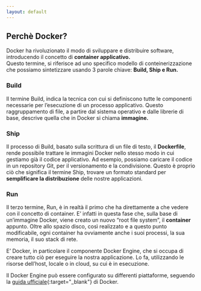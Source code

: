 ```yaml
---
layout: default
---
```


## Perchè Docker?

Docker ha rivoluzionato il modo di sviluppare e distribuire software, introducendo il concetto di **container applicativo.**  
Questo termine, si riferisce ad uno specifico modello di conteinerizzazione che possiamo sintetizzare usando 3 parole chiave: **Build, Ship e Run.**

### Build

Il termine Build, indica la tecnica con cui si definiscono tutte le componenti necessarie per l’esecuzione di un processo applicativo. Questo raggruppamento di file, a partire dal sistema operativo e dalle librerie di base, descrive quella che in Docker si chiama **immagine.**

### Ship

Il processo di Build, basato sulla scrittura di un file di testo, il **Dockerfile**, rende possibile trattare le immagini Docker nello stesso modo in cui gestiamo già il codice applicativo. Ad esempio, possiamo caricare il codice in un repository Git, per il versionamento e la condivisione. Questo è proprio ciò che significa il termine Ship, trovare un formato standard per **semplificare la distribuzione** delle nostre applicazioni.

### Run

Il terzo termine, Run, è in realtà il primo che ha direttamente a che vedere con il concetto di container. E’ infatti in questa fase che, sulla base di un’immagine Docker, viene creato un nuovo “root file system”, il **container** appunto. Oltre allo spazio disco, così realizzato e a questo punto modificabile, ogni container ha ovviamente anche i suoi processi, la sua memoria, il suo stack di rete.

E’ Docker, in particolare il componente Docker Engine, che si occupa di creare tutto ciò per eseguire la nostra applicazione. Lo fa, utilizzando le risorse dell’host, locale o in cloud, su cui è in esecuzione.

Il Docker Engine può essere configurato su differenti piattaforme, seguendo la [guida ufficiale](https://docs.docker.com/engine/getstarted/step_one/){:target="_blank"} di Docker.

